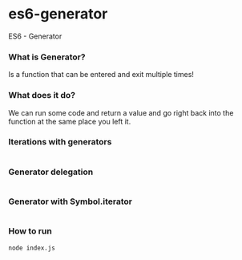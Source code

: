 # es6-generator
ES6 - Generator

### What is Generator?
Is a function that can be entered and exit multiple times!

### What does it do?
We can run some code and return a value and go right back into the function at the same place you left it.

### Iterations with generators
```
```

### Generator delegation
```
```

### Generator with Symbol.iterator
```
```

### How to run
```
node index.js
```
